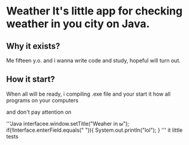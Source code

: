 # Weather It's little app for checking weather in you city on Java. 
## Why it exists? 
Me fifteen y.o. and i wanna write code and study, hopeful will turn out.
## How it start?
When all will be ready, i compiling .exe file and your start it how all programs on your computers

and don't pay attention on

'''Java
interfacee.window.setTitle("Weaher in ы");
if(!Interface.enterField.equals(" ")){
	System.out.println("lol");
}
'''
it little tests
